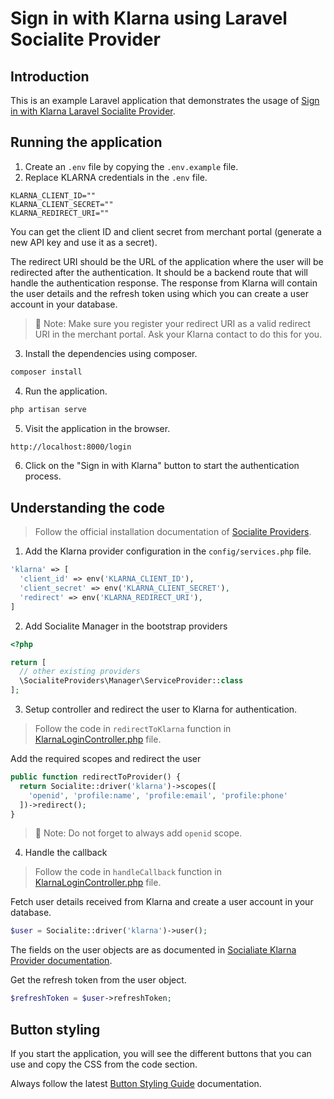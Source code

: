 # Sign in with Klarna using Laravel Socialite Provider

## Introduction

This is an example Laravel application that demonstrates the usage of [Sign in with Klarna Laravel Socialite Provider](https://socialiteproviders.com/klarna/).

## Running the application

1. Create an `.env` file by copying the `.env.example` file.
2. Replace KLARNA credentials in the `.env` file.

```
KLARNA_CLIENT_ID=""
KLARNA_CLIENT_SECRET=""
KLARNA_REDIRECT_URI=""
```

You can get the client ID and client secret from merchant portal (generate a new API key and use it as a secret).

The redirect URI should be the URL of the application where the user will be redirected after the authentication. It should be a backend route that will handle the authentication response. The response from Klarna will contain the user details and the refresh token using which you can create a user account in your database.

> 📕 Note: Make sure you register your redirect URI as a valid redirect URI in the merchant portal. Ask your Klarna contact to do this for you.

3. Install the dependencies using composer.

```bash
composer install
```

4. Run the application.

```bash
php artisan serve
```

5. Visit the application in the browser.

```bash
http://localhost:8000/login
```

6. Click on the "Sign in with Klarna" button to start the authentication process.

## Understanding the code

> Follow the official installation documentation of [Socialite Providers](https://socialiteproviders.com/usage/).

1. Add the Klarna provider configuration in the `config/services.php` file.

```php
'klarna' => [
  'client_id' => env('KLARNA_CLIENT_ID'),
  'client_secret' => env('KLARNA_CLIENT_SECRET'),
  'redirect' => env('KLARNA_REDIRECT_URI'),
]
```

2. Add Socialite Manager in the bootstrap providers

```php
<?php

return [
  // other existing providers
  \SocialiteProviders\Manager\ServiceProvider::class
];
```

3. Setup controller and redirect the user to Klarna for authentication.

> Follow the code in `redirectToKlarna` function in [KlarnaLoginController.php](/app/Http/Controllers/KlarnaLoginController.php) file.

Add the required scopes and redirect the user

```php
public function redirectToProvider() {
  return Socialite::driver('klarna')->scopes([
    'openid', 'profile:name', 'profile:email', 'profile:phone'
  ])->redirect();
}
```

> 📕 Note: Do not forget to always add `openid` scope.

4. Handle the callback

> Follow the code in `handleCallback` function in [KlarnaLoginController.php](/app/Http/Controllers/KlarnaLoginController.php) file.

Fetch user details received from Klarna and create a user account in your database.

```php
$user = Socialite::driver('klarna')->user();
```

The fields on the user objects are as documented in [Socialiate Klarna Provider documentation](https://socialiteproviders.com/klarna/#usage).

Get the refresh token from the user object.

```php
$refreshToken = $user->refreshToken;
```

## Button styling

If you start the application, you will see the different buttons that you can use and copy the CSS from the code section.

Always follow the latest [Button Styling Guide](https://developers.klarna.com/en/us/checkout/button-styling-guide) documentation.


